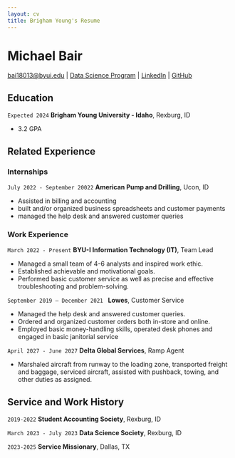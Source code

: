 ```yaml
---
layout: cv
title: Brigham Young's Resume
---
```

# Michael Bair

<div id="webaddress">
<a href="bai18013@byui.edu">bai18013@byui.edu</a>
| <a href="https://byuidatascience.github.io/development.html">Data Science Program</a>
| <a href="linkedin.com/in/michael-bair-a5a257206">LinkedIn</a>
| <a href="https://github.com/byuids-resumes">GitHub</a>
</div>

<!-- https://www.monique.tech/the-art-of-markdown -->

## Education

`Expected 2024`
__Brigham Young University - Idaho__, Rexburg, ID

- 3.2 GPA


## Related Experience

### Internships

`July 2022 - September 20022`
__American Pump and Drilling__, Ucon, ID

- Assisted in billing and accounting
- built and/or organized business spreadsheets and customer payments
- managed the help desk and answered customer queries

### Work Experience

`March 2022 - Present`
__BYU-I Information Technology (IT)__, Team Lead 

- Managed a small team of 4-6 analysts and inspired work ethic.
- Established achievable and motivational goals. 
- Performed basic customer service as well as precise and effective troubleshooting and problem-solving.

`September 2019 – December 2021 `
__Lowes__, Customer Service 

- Managed the help desk and answered customer queries.
- Ordered and organized customer orders both in-store and online.
- Employed basic money-handling skills, operated desk phones and engaged in basic janitorial service

`April 2027 - June 2027`
__Delta Global Services__, Ramp Agent 

- Marshaled aircraft from runway to the loading zone, transported freight and baggage, serviced aircraft, assisted with pushback, towing, and other duties as assigned.


## Service and Work History

`2019-2022`
__Student Accounting Society__, Rexburg, ID

`March 2023 - July 2023`
__Data Science Society__, Rexburg, ID

`2023-2025`
__Service Missionary__, Dallas, TX



<!-- ### Footer

Last updated: May 2013 -->


